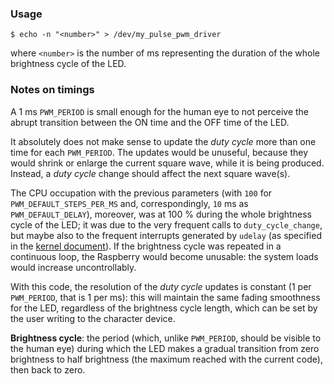 ### Usage

```
$ echo -n "<number>" > /dev/my_pulse_pwm_driver
```

where `<number>` is the number of ms representing the duration of the whole brightness cycle of the LED.

### Notes on timings

A 1 ms `PWM_PERIOD` is small enough for the human eye to not perceive the abrupt transition between the ON time and the OFF time of the LED.

It absolutely does not make sense to update the *duty cycle* more than one time for each `PWM_PERIOD`. The updates would be unuseful, because they would shrink or enlarge the current square wave, while it is being produced. Instead, a *duty cycle* change should affect the next square wave(s).

The CPU occupation with the previous parameters (with `100` for `PWM_DEFAULT_STEPS_PER_MS` and, correspondingly, `10` ms as `PWM_DEFAULT_DELAY`), moreover, was at 100 % during the whole brightness cycle of the LED; it was due to the very frequent calls to `duty_cycle_change`, but maybe also to the frequent interrupts generated by `udelay` (as specified in the [kernel document](https://www.kernel.org/doc/html/latest/timers/timers-howto.html)). If the brightness cycle was repeated in a continuous loop, the Raspberry would become unusable: the system loads would increase uncontrollably.

With this code, the resolution of the *duty cycle* updates is constant (1 per `PWM_PERIOD`, that is 1 per ms): this will maintain the same fading smoothness for the LED, regardless of the brightness cycle length, which can be set by the user writing to the character device.

**Brightness cycle**: the period (which, unlike `PWM_PERIOD`, should be visible to the human eye) during which the LED makes a gradual transition from zero brightness to half brightness (the maximum reached with the current code), then back to zero.
